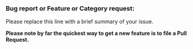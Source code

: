 <!---
Thank you for your interest in improving the CDF Landscape!

Missing or Incorrect Item on Landscape:

If you see an error in the cards, or missing projects, please don't create an issue here.
Instead, edit landscape.yml and open a pull request.
Then, review the preview staging server that's posted to your pull request and add a comment if your new or updated card looks correct and is ready to merge.
Please carefully review the sections of the Readme covering new entries, logos, and corrections.
-->

### Bug report or Feature or Category request:

Please replace this line with a brief summary of your issue.

**Please note by far the quickest way to get a new feature is to file a Pull Request.**
